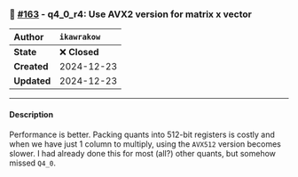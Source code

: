 ### 🔀 [#163](https://github.com/ikawrakow/ik_llama.cpp/pull/163) - q4_0_r4: Use AVX2 version for matrix x vector

| **Author** | `ikawrakow` |
| :--- | :--- |
| **State** | ❌ **Closed** |
| **Created** | 2024-12-23 |
| **Updated** | 2024-12-23 |

---

#### Description

Performance is better. Packing quants into 512-bit registers is costly and when we have just 1 column to multiply, using the `AVX512` version becomes slower. I had already done this for most (all?) other quants, but somehow missed `Q4_0`.